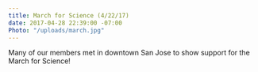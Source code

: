 ```yaml
---
title: March for Science (4/22/17)
date: 2017-04-28 22:39:00 -07:00
Photo: "/uploads/march.jpg"
---
```


Many of our members met in downtown San Jose to show support for the March for Science!